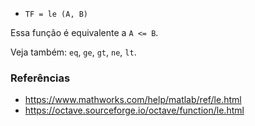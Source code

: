 - `TF = le (A, B)`

Essa função é equivalente a `A <= B`.

Veja também: `eq`, `ge`, `gt`, `ne`, `lt`.

### Referências

- https://www.mathworks.com/help/matlab/ref/le.html
- https://octave.sourceforge.io/octave/function/le.html
